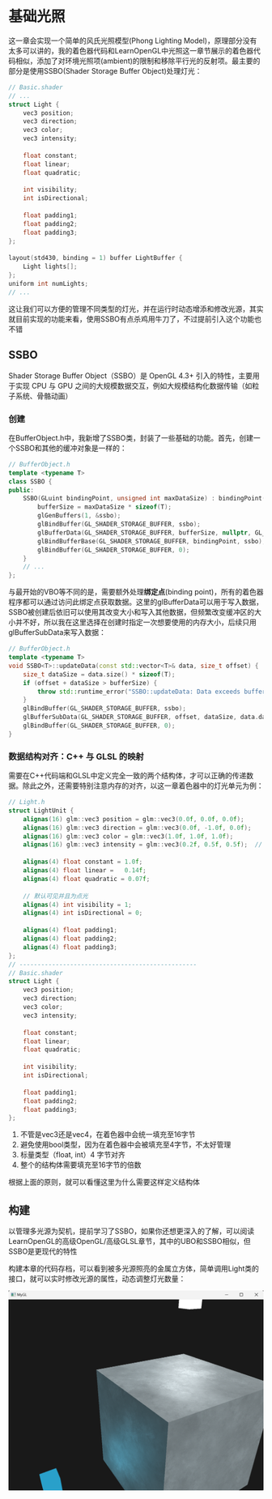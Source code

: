 # 基础光照
这一章会实现一个简单的风氏光照模型(Phong Lighting Model)，原理部分没有太多可以讲的，我的着色器代码和LearnOpenGL中光照这一章节展示的着色器代码相似，添加了对环境光照项(ambient)的限制和移除平行光的反射项。最主要的部分是使用SSBO(Shader Storage Buffer Object)处理灯光：
```cpp
// Basic.shader
// ...
struct Light {
    vec3 position;
    vec3 direction;
    vec3 color;
    vec3 intensity;

    float constant;
    float linear;
    float quadratic;

    int visibility;
    int isDirectional;

    float padding1;
    float padding2;
    float padding3;
};

layout(std430, binding = 1) buffer LightBuffer {
    Light lights[];
};
uniform int numLights;
// ...
```
这让我们可以方便的管理不同类型的灯光，并在运行时动态增添和修改光源，其实就目前实现的功能来看，使用SSBO有点杀鸡用牛刀了，不过提前引入这个功能也不错

## SSBO
Shader Storage Buffer Object（SSBO）是 OpenGL 4.3+ 引入的特性，主要用于实现 CPU 与 GPU 之间的大规模数据交互，例如大规模结构化数据传输（如粒子系统、骨骼动画）

### 创建
在BufferObject.h中，我新增了SSBO类，封装了一些基础的功能。首先，创建一个SSBO和其他的缓冲对象是一样的：
```cpp
// BufferObject.h
template <typename T>
class SSBO {
public:
    SSBO(GLuint bindingPoint, unsigned int maxDataSize) : bindingPoint(bindingPoint) {
        bufferSize = maxDataSize * sizeof(T);
        glGenBuffers(1, &ssbo);
        glBindBuffer(GL_SHADER_STORAGE_BUFFER, ssbo);
        glBufferData(GL_SHADER_STORAGE_BUFFER, bufferSize, nullptr, GL_DYNAMIC_DRAW);
        glBindBufferBase(GL_SHADER_STORAGE_BUFFER, bindingPoint, ssbo);
        glBindBuffer(GL_SHADER_STORAGE_BUFFER, 0);
    }
    // ...
};
```
与最开始的VBO等不同的是，需要额外处理**绑定点**(binding point)，所有的着色器程序都可以通过访问此绑定点获取数据。这里的glBufferData可以用于写入数据，SSBO被创建后依旧可以使用其改变大小和写入其他数据，但频繁改变缓冲区的大小并不好，所以我在这里选择在创建时指定一次想要使用的内存大小，后续只用glBufferSubData来写入数据：
```cpp
// BufferObject.h
template <typename T>
void SSBO<T>::updateData(const std::vector<T>& data, size_t offset) {
    size_t dataSize = data.size() * sizeof(T);
    if (offset + dataSize > bufferSize) {
        throw std::runtime_error("SSBO::updateData: Data exceeds buffer size");
    }
    glBindBuffer(GL_SHADER_STORAGE_BUFFER, ssbo);
    glBufferSubData(GL_SHADER_STORAGE_BUFFER, offset, dataSize, data.data());
    glBindBuffer(GL_SHADER_STORAGE_BUFFER, 0);
}
```

### 数据结构对齐：C++ 与 GLSL 的映射
需要在C++代码端和GLSL中定义完全一致的两个结构体，才可以正确的传递数据。除此之外，还需要特别注意内存的对齐，以这一章着色器中的灯光单元为例：
```cpp
// Light.h
struct LightUnit {
    alignas(16) glm::vec3 position = glm::vec3(0.0f, 0.0f, 0.0f);  
    alignas(16) glm::vec3 direction = glm::vec3(0.0f, -1.0f, 0.0f);
    alignas(16) glm::vec3 color = glm::vec3(1.0f, 1.0f, 1.0f);     
    alignas(16) glm::vec3 intensity = glm::vec3(0.2f, 0.5f, 0.5f);  // 分量分别为ambient, diffuse和specular的强度

    alignas(4) float constant = 1.0f;
    alignas(4) float linear = 	0.14f;
    alignas(4) float quadratic = 0.07f;

    // 默认可见并且为点光
    alignas(4) int visibility = 1;
    alignas(4) int isDirectional = 0;

    alignas(4) float padding1;
    alignas(4) float padding2;
    alignas(4) float padding3;
};
// -------------------------------------------------
// Basic.shader
struct Light {
    vec3 position;
    vec3 direction;
    vec3 color;
    vec3 intensity;

    float constant;
    float linear;
    float quadratic;

    int visibility;
    int isDirectional;

    float padding1;
    float padding2;
    float padding3;
};
```
1. 不管是vec3还是vec4，在着色器中会统一填充至16字节
2. 避免使用bool类型，因为在着色器中会被填充至4字节，不太好管理
3. 标量类型（float, int）4 字节对齐
4. 整个的结构体需要填充至16字节的倍数

根据上面的原则，就可以看懂这里为什么需要这样定义结构体


## 构建
以管理多光源为契机，提前学习了SSBO，如果你还想更深入的了解，可以阅读LearnOpenGL的高级OpenGL/高级GLSL章节，其中的UBO和SSBO相似，但SSBO是更现代的特性

构建本章的代码存档，可以看到被多光源照亮的金属立方体，简单调用Light类的接口，就可以实时修改光源的属性，动态调整灯光数量：

<img src="assets\C5_0.png" style="zoom:50%;" />
